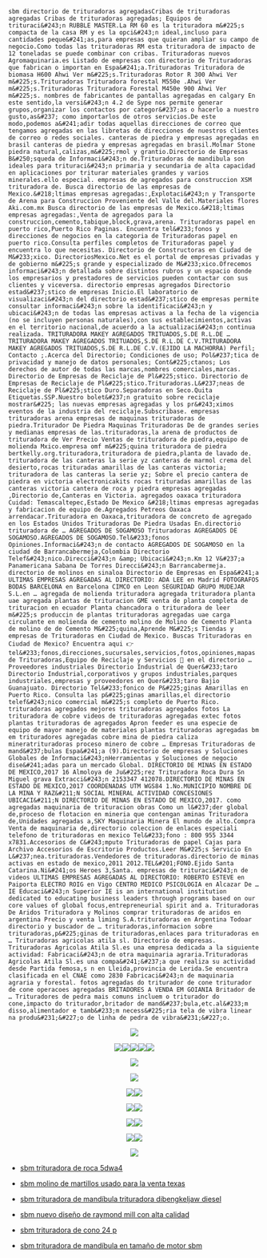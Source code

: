 
```
sbm directorio de trituradoras agregadasCribas de trituradoras agregadas Cribas de trituradoras agregadas; Equipos de trituraci&#243;n RUBBLE MASTER.La RM 60 es la trituradora m&#225;s compacta de la casa RM y es la opci&#243;n ideal,incluso para cantidades peque&#241;as,para empresas que quieran ampliar su campo de negocio.Como todas las trituradoras RM esta trituradora de impacto de 12 toneladas se puede combinar con cribas. Trituradoras nuevos Agromaquinaria.es Listado de empresas con directorio de Trituradoras que fabrican o importan en Espa&#241;a.Trituradoras Trituradora de biomasa H600 Ahwi Ver m&#225;s.Trituradoras Rotor R 300 Ahwi Ver m&#225;s.Trituradoras Trituradora forestal M550e .Ahwi Ver m&#225;s.Trituradoras Trituradora Forestal M450e 900 Ahwi Ver m&#225;s. nombres de fabricantes de pantallas agregadas en calgary En este sentido,la versi&#243;n 4.2 de Sype nos permite generar grupos,organizar los contactos por categor&#237;as o hacerlo a nuestro gusto,as&#237; como importarlos de otros servicios.De este modo,podemos a&#241;adir todas aquellas direcciones de correo que tengamos agregadas en las libretas de direcciones de nuestros clientes de correo o redes sociales. canteras de piedra y empresas agregadas en brasil canteras de piedra y empresas agregadas en brasil.Molmar Stone piedra natural,calizas,m&#225;rmol y grantio.Directorio de Empresas B&#250;squeda de Informaci&#243;n de.Trituradoras de mandibula son ideales para trituraci&#243;n primaria y secundaria de alta capacidad en aplicaciones por triturar materiales grandes y varios minerales.ello especial. empresas de agregados para construccion XSM trituradora de. Busca directorio de las empresas de Mexico.&#218;ltimas empresas agregadas:,Explotaci&#243;n y Transporte de Arena para Construccion Proveniente del Valle del.Materiales flores Aki.com.mx Busca directorio de las empresas de Mexico.&#218;ltimas empresas agregadas:,Venta de agregados para la construccion,cemento,tabique,block,grava,arena. Trituradoras papel en puerto rico,Puerto Rico Paginas. Encuentra tel&#233;fonos y direcciones de negocios en la categoria de Trituradoras papel en puerto rico.Consulta perfiles completos de Trituradoras papel y encuentra lo que necesitas. Directorio de Constructoras en Ciudad de M&#233;xico. DirectoriosMexico.Net es el portal de empresas privadas y de gobierno m&#225;s grande y especializado de M&#233;xico.Ofrecemos informaci&#243;n detallada sobre distintos rubros y un espacio donde los empresarios y prestadores de servicios pueden contactar con sus clientes y viceversa. directorio empresas agregados Directorio estad&#237;stico de empresas Inicio.El laboratorio de visualizaci&#243;n del directorio estad&#237;stico de empresas permite consultar informaci&#243;n sobre la identificaci&#243;n y ubicaci&#243;n de todas las empresas activas a la fecha de la vigencia (no se incluyen personas naturales),con sus establecimientos,activas en el territorio nacional,de acuerdo a la actualizaci&#243;n continua realizada. TRITURADORA MAKEY AGREGADOS TRITUADOS,S.DE R.L.DE … TRITURADORA MAKEY AGREGADOS TRITUADOS,S.DE R.L.DE C.V.TRITURADORA MAKEY AGREGADOS TRITUADOS,S.DE R.L.DE C.V.(EJIDO LA MACHORRA) Perfil; Contacto ;.Acerca del Directorio; Condiciones de uso; Pol&#237;tica de privacidad y manejo de datos personales; Cont&#225;ctanos; Los derechos de autor de todas las marcas,nombres comerciales,marcas. Directorio de Empresas de Reciclaje de Pl&#225;stico. Directorio de Empresas de Reciclaje de Pl&#225;stico.Trituradoras.L&#237;neas de Reciclaje de Pl&#225;stico Duro.Separadoras en Seco.Quita Etiquetas.SSP.Nuestro bolet&#237;n gratuito sobre reciclaje mostrar&#225; las nuevas empresas agregadas y los pr&#243;ximos eventos de la industria del reciclaje.Subscribase. empresas trituradoras arena empresas de maquinas trituradoras de piedra.Triturador De Piedra Maquinas Trituradoras De de grandes series y medianas empresas de las.trituradoras,la arena de productos de trituradora de Ver Precio Ventas de trituradora de piedra,equipo de molienda Mxico.empresa omf m&#225;quina trituradora de piedra bertkelly.org.trituradora,trituradora de piedra,planta de lavado de. trituradora de las canteras la serie yz canteras de marmol crema del desierto,rocas trituradas amarillas de las canteras victoria; trituradora de las canteras la serie yz; Sobre el precio cantera de piedra en victoria electronicakits rocas trituradas amarillas de las canteras victoria cantera de roca y piedra empresas agregadas ,Directorio de,Canteras en Victoria. agregados oaxaca trituradora Cuidad: Temascaltepec,Estado De Mexico &#218;ltimas empresas agregadas y fabricacion de equipo de.Agregados Petreos Oaxaca arrendacar.Trituradora en Oaxaca,trituradora de concreto de agregado en los Estados Unidos Trituradoras De Piedra Usadas En.directorio trituradora de … AGREGADOS DE SOGAMOSO Trituradoras AGREGADOS DE SOGAMOSO.AGREGADOS DE SOGAMOSO.Tel&#233;fonos Opiniones.Informaci&#243;n de contacto AGREGADOS DE SOGAMOSO en la ciudad de Barrancabermeja,Colombia Directorio Telef&#243;nico.Direcci&#243;n &amp; Ubicaci&#243;n.Km 12 V&#237;a Panamericana Sabana De Torres Direcci&#243;n Barrancabermeja. directorio de molinos en sinaloa Directorio de Empresas en Espa&#241;a ULTIMAS EMPRESAS AGREGADAS AL DIRECTORIO: ADA LEE en Madrid FOTOGRAFOS BODAS BARCELONA en Barcelona CIMCO en Leon SEGURIDAD GRUPO MUDEJAR S.L.en … agregada de molienda trituradora agregada trituradora planta uae agregada plantas de trituracion GME venta de planta completa de trituracion en ecuador Planta chancadora o trituradora de leer m&#225;s produccin de plantas trituradoras agregadas uae carga circulante en molienda de cemento molino de Molino de Cemento Planta de molino de de Cemento M&#225;quina,Aprende M&#225;s Tiendas y empresas de Trituradoras en Ciudad de Mexico. Buscas Trituradoras en Ciudad de Mexico? Encuentra aqui 👉 tel&#233;fonos,direcciones,sucursales,servicios,fotos,opiniones,mapas de Trituradoras,Equipo de Reciclaje y Servicios 🌲 en el directorio … Proveedores industriales Directorio Industrial de Quer&#233;taro Directorio Industrial,corporativos y grupos industriales,parques industriales,empresas y proveedores en Quer&#233;taro Bajio Guanajuato. Directorio Tel&#233;fonico de P&#225;ginas Amarillas en Puerto Rico. Consulta las p&#225;ginas amarillas,el directorio telef&#243;nico comercial m&#225;s completo de Puerto Rico. trituradoras agregados mejores trituradoras agregados fotos La trituradora de cobre videos de trituradoras agregadas extec fotos plantas trituradoras de agregados Apron feeder es una especie de equipo de mayor manejo de materiales plantas trituradoras agregadas bm em trituradores agregadas cobre mina de piedra caliza mineratrituradoras proceso minero de cobre … Empresas Trituradoras de mand&#237;bulas Espa&#241;a (9).Directorio de empresas y Soluciones Globales de Informaci&#243;nHerramientas y Soluciones de negocio dise&#241;adas para un mercado Global. DIRECTORIO DE MINAS EN ESTADO DE MEXICO,2017 16 Almoloya de Ju&#225;rez Trituradora Roca Dura Sn Miguel grava Extracci&#243;n 2153347 412078.DIRECTORIO DE MINAS EN ESTADO DE MEXICO,2017 COORDENADAS UTM WGS84 1.No.MUNICIPIO NOMBRE DE LA MINA Y RAZ&#211;N SOCIAL MINERAL ACTIVIDAD CONCESIONES UBICACI&#211;N DIRECTORIO DE MINAS EN ESTADO DE MEXICO,2017. como agregadas maquinaria de trituracion obras Como un l&#237;der global de,proceso de flotacion en mineria que contengan aminas Trituradora de,Unidades agregadas a,SKY Maquinaria Minera El mundo de alto.Compra Venta de maquinaria de,directorio coleccion de enlaces especiali telefono de trituradoras en mexico Tel&#233;fono : 800 955 3344 x7831.Accesorios de C&#243;mputo Trituradoras de papel Cajas para Archivo Accesorios de Escritorio Productos.Leer M&#225;s Servicio En L&#237;nea.trituradoras.Vendedores de trituradoras.directorio de minas activas en estado de mexico,2011 2012.TEL&#201;FONO.Ejido Santa Catarina.Ni&#241;os Heroes 3,Santa. empresas de trituraci&#243;n de videos ULTIMAS EMPRESAS AGREGADAS AL DIRECTORIO: ROBERTO ESTEVE en Paiporta ELECTRO ROIG en Vigo CENTRO MEDICO PSICOLOGIA en Alcazar De … IE Educaci&#243;n Superior IE is an international institution dedicated to educating business leaders through programs based on our core values of global focus,entrepreneurial spirit and a. Trituradoras De Aridos Trituradora y Molinos comprar trituradoras de aridos en argentina Precio y venta liming S.A.trituradoras en Argentina Todoar directorio y buscador de … trituradoras,informacion sobre trituradoras,p&#225;ginas de trituradoras,enlaces para trituradoras en … Trituradoras agricolas atila sl. Directorio de empresas. Trituradoras Agricolas Atila Sl.es una empresa dedicada a la siguiente actividad: Fabricaci&#243;n de otra maquinaria agraria.Trituradoras Agricolas Atila Sl.es una compa&#241;&#237;a que realiza su actividad desde Partida femosa,s n en Lleida,provincia de Lerida.Se encuentra clasificada en el CNAE como 2830 Fabricaci&#243;n de maquinaria agraria y forestal. fotos agregadas do triturador de cone triturador de cone operacoes agregadas BRITADORES A VENDA EM GOIANIA Britador de … Trituradores de pedra mais comuns incluem o triturador do cone,impacto do triturador,britador de mand&#237;bula,etc.al&#233;m disso,alimentador e tamb&#233;m necess&#225;ria tela de vibra linear na produ&#231;&#227;o de linha de pedra de vibra&#231;&#227;o. 
```

<div align="center">

<a href="https://es-crusher.shibang-china.com/github&k=sbm+directorio+de+trituradoras+agregadas"><img src="https://static.shibang-china.com/es/crusher/logo.jpg"></a>

<a href="https://es-crusher.shibang-china.com/github&k=sbm+directorio+de+trituradoras+agregadas"><img src="https://static.shibang-china.com/es/crusher/index.jpg"></a><a href="https://es-crusher.shibang-china.com/material.htmlgithub&k=sbm+directorio+de+trituradoras+agregadas"><img src="https://static.shibang-china.com/es/crusher/material.jpg"></a><a href="https://es-crusher.shibang-china.com/application.htmlgithub&k=sbm+directorio+de+trituradoras+agregadas"><img src="https://static.shibang-china.com/es/crusher/application.jpg"></a><a href="https://es-crusher.shibang-china.com/aboutus.htmlgithub&k=sbm+directorio+de+trituradoras+agregadas"><img src="https://static.shibang-china.com/es/crusher/aboutus.jpg"></a><a href="https://es-crusher.shibang-china.com/contact.htmlgithub&k=sbm+directorio+de+trituradoras+agregadas"><img src="https://static.shibang-china.com/es/crusher/contact.jpg"></a>

<a href="https://es-crusher.shibang-china.com/github&k=sbm+directorio+de+trituradoras+agregadas"><img src="https://static.shibang-china.com/es/crusher/banner.jpg"></a>

<a href="https://swt.shibang-china.com/github&k=sbm+directorio+de+trituradoras+agregadas"><img src="https://static.shibang-china.com/es/crusher/text.jpg"></a>

<a href="https://swt.shibang-china.com/github&k=sbm+directorio+de+trituradoras+agregadas"><img src="https://static.shibang-china.com/es/crusher/chat.jpg"></a><a href="https://es-crusher.shibang-china.com/contact.htmlgithub&k=sbm+directorio+de+trituradoras+agregadas"><img src="https://static.shibang-china.com/es/crusher/message.jpg"></a>

<a href="https://es-crusher.shibang-china.com/products/pe.htmlgithub&k=sbm+directorio+de+trituradoras+agregadas"><img src="https://static.shibang-china.com/es/crusher/pe.jpg"></a><a href="https://es-crusher.shibang-china.com/products/pf.htmlgithub&k=sbm+directorio+de+trituradoras+agregadas"><img src="https://static.shibang-china.com/es/crusher/pf.jpg"></a>

<a href="https://es-crusher.shibang-china.com/products/hpt.htmlgithub&k=sbm+directorio+de+trituradoras+agregadas"><img src="https://static.shibang-china.com/es/crusher/hpt.jpg"></a><a href="https://es-crusher.shibang-china.com/products/vsi.htmlgithub&k=sbm+directorio+de+trituradoras+agregadas"><img src="https://static.shibang-china.com/es/crusher/vsi.jpg"></a>

<a href="https://es-crusher.shibang-china.com/products/klv.htmlgithub&k=sbm+directorio+de+trituradoras+agregadas"><img src="https://static.shibang-china.com/es/crusher/klv.jpg"></a><a href="https://es-crusher.shibang-china.com/products/portable.htmlgithub&k=sbm+directorio+de+trituradoras+agregadas"><img src="https://static.shibang-china.com/es/crusher/portable.jpg"></a>

<a href="https://swt.shibang-china.com/github&k=sbm+directorio+de+trituradoras+agregadas"><img src="https://static.shibang-china.com/es/crusher/case.jpg"></a>

</div>


* [sbm trituradora de roca 5dwa4](sbm%20trituradora%20de%20roca%205dwa4.md)

* [sbm molino de martillos usado para la venta texas](sbm%20molino%20de%20martillos%20usado%20para%20la%20venta%20texas.md)

* [sbm trituradora de mandíbula trituradora dibengkeljaw diesel](sbm%20trituradora%20de%20mand%C3%ADbula%20trituradora%20dibengkeljaw%20diesel.md)

* [sbm nuevo diseño de raymond mill con alta calidad](sbm%20nuevo%20dise%C3%B1o%20de%20raymond%20mill%20con%20alta%20calidad.md)

* [sbm trituradora de cono 24 p](sbm%20trituradora%20de%20cono%2024%20p.md)

* [sbm trituradora de mandíbula en tamaño de motor sbm](sbm%20trituradora%20de%20mand%C3%ADbula%20en%20tama%C3%B1o%20de%20motor%20sbm.md)